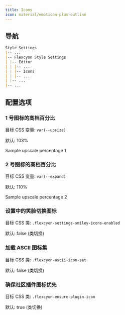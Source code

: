 ```yaml
---
title: Icons
icon: material/emoticon-plus-outline
---
```


## 导航

```md
Style Settings
|-- ...
|-- Flexcyon Style Settings
| |-- Editor
| | |-- ...
| | |-- Icons
| | |-- ...
| |-- ...
|-- ...
```

## 配置选项

### 1 号图标的高档百分比

目标 CSS 变量: `var(--upsize)`

默认: 103%

<span style="scale: 103%">Sample upscale percentage 1</span>

### 2 号图标的高档百分比

目标 CSS 变量: `var(--expand)`

默认: 110%

<span style="scale: 110%">Sample upscale percentage 2</span>

### 设置中的笑脸切换图标

目标 CSS 类: `.flexcyon-settings-smiley-icons-enabled`

默认: false (类切换)

### 加载 ASCII 图标集

目标 CSS 类: `.flexcyon-ascii-icon-set`

默认: false (类切换)

### 确保社区插件图标优先

目标 CSS 类: `.flexcyon-ensure-plugin-icon`

默认: true (类切换)
